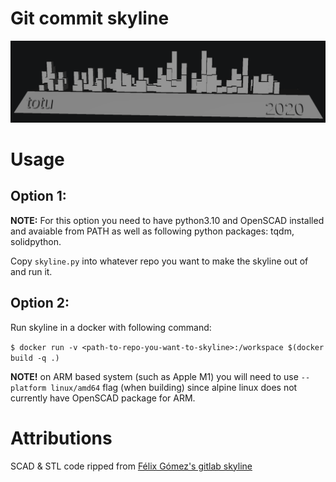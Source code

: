 # Git commit skyline

![example skyline](skyline_example.png "example skyline")

# Usage

## Option 1:

**NOTE:** For this option you need to have python3.10 and OpenSCAD installed and avaiable from PATH as well as following python packages: tqdm, solidpython.

Copy `skyline.py` into whatever repo you want to make the skyline out of and run it.

## Option 2:

Run skyline in a docker with following command:

`$ docker run -v <path-to-repo-you-want-to-skyline>:/workspace $(docker build -q .)`

**NOTE!** on ARM based system (such as Apple M1) you will need to use `--platform linux/amd64` flag (when building) since alpine linux does not currently have OpenSCAD package for ARM.

# Attributions

SCAD & STL code ripped from [Félix Gómez's gitlab skyline](https://github.com/felixgomez/gitlab-skyline/)
